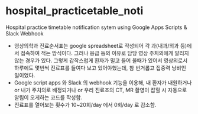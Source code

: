 # hospital_practicetable_noti
Hospital practice timetable notification sytem using Google Apps Scripts & Slack Webhook

* 영상의학과 진료순서표는 google spreadsheet로 작성되어 각 과(내과/외과 등)에서 접속하여 적는 방식이다. 그러나 응급 등의 이유로 담당 영상 주치의에게 알리지 않는 경우가 있다. 그렇게 갑작스럽게 환자가 밀고 들어 올때가 있어서 영상의로서 하루에도 몇번씩 진료표를 들여다 보고 있어야했는데, 참 번거롭고 집중력 낭비인 일이었다.
* Google script apps 와 Slack 의 webhook 기능을 이용해, 내 환자가 내원하거나 or 내가 주치의로 배정되거나 or 우리 진료조의 CT, MR 촬영이 잡힐 시 자동으로 알림이 오게하는 코드를 작성함.
* 진료표를 열어보는 횟수가 10~20회/day 에서 0회/day 로 감소함.
